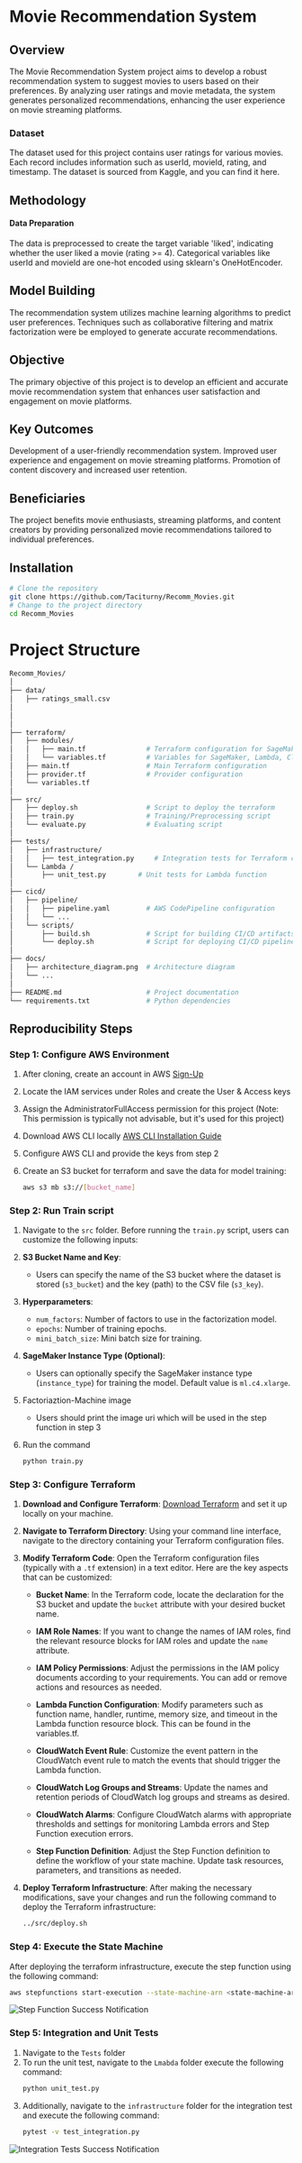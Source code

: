 # Movie Recommendation System

## Overview
The Movie Recommendation System project aims to develop a robust recommendation system to suggest movies to users based on their preferences. By analyzing user ratings and movie metadata, the system generates personalized recommendations, enhancing the user experience on movie streaming platforms.

### Dataset
The dataset used for this project contains user ratings for various movies. Each record includes information such as userId, movieId, rating, and timestamp. The dataset is sourced from Kaggle, and you can find it here.

## Methodology
#### Data Preparation
The data is preprocessed to create the target variable 'liked', indicating whether the user liked a movie (rating >= 4).
Categorical variables like userId and movieId are one-hot encoded using sklearn's OneHotEncoder.

## Model Building
The recommendation system utilizes machine learning algorithms to predict user preferences.
Techniques such as collaborative filtering and matrix factorization were be employed to generate accurate recommendations.

## Objective
The primary objective of this project is to develop an efficient and accurate movie recommendation system that enhances user satisfaction and engagement on movie platforms.

## Key Outcomes
Development of a user-friendly recommendation system.
Improved user experience and engagement on movie streaming platforms.
Promotion of content discovery and increased user retention.

## Beneficiaries
The project benefits movie enthusiasts, streaming platforms, and content creators by providing personalized movie recommendations tailored to individual preferences.


## Installation

```bash
# Clone the repository
git clone https://github.com/Taciturny/Recomm_Movies.git
# Change to the project directory
cd Recomm_Movies
```
# Project Structure
```bash
Recomm_Movies/
│
├── data/
│   ├── ratings_small.csv        
│   
│  
│
├── terraform/
│   ├── modules/
│   │   ├── main.tf               # Terraform configuration for SageMaker, Lambda, Cloudwatch (Monitoring), Stepfunctions
│   │   └── variables.tf          # Variables for SageMaker, Lambda, Cloudwatch (Monitoring), Stepfunctions
│   ├── main.tf                   # Main Terraform configuration
│   ├── provider.tf               # Provider configuration
│   └── variables.tf   
│
├── src/
│   ├── deploy.sh                 # Script to deploy the terraform
│   ├── train.py                  # Training/Preprocessing script
│   └── evaluate.py               # Evaluating script
│
├── tests/
│   ├── infrastructure/
│   │   ├── test_integration.py     # Integration tests for Terraform configurations
│   └── Lambda /
│       ├── unit_test.py        # Unit tests for Lambda function
│
├── cicd/
│   ├── pipeline/
│   │   ├── pipeline.yaml         # AWS CodePipeline configuration
│   │   └── ...
│   └── scripts/
│       ├── build.sh              # Script for building CI/CD artifacts
│       └── deploy.sh             # Script for deploying CI/CD pipeline
│
├── docs/
│   ├── architecture_diagram.png  # Architecture diagram
│   └── ...
│
├── README.md                     # Project documentation
└── requirements.txt              # Python dependencies
```

## Reproducibility Steps

### Step 1: Configure AWS Environment

1. After cloning, create an account in AWS [Sign-Up](https://portal.aws.amazon.com/billing/signup#/start/email)
2. Locate the IAM services under Roles and create the User & Access keys
3. Assign the AdministratorFullAccess permission for this project (Note: This permission is typically not advisable, but it's used for this project)
4. Download AWS CLI locally [AWS CLI Installation Guide](https://docs.aws.amazon.com/cli/latest/userguide/getting-started-install.html)
5. Configure AWS CLI and provide the keys from step 2
6. Create an S3 bucket for terraform and save the data for model training:

   ```bash
   aws s3 mb s3://[bucket_name]
   ```

### Step 2: Run Train script
1. Navigate to the `src` folder. Before running the `train.py` script, users can customize the following inputs:

2. **S3 Bucket Name and Key**: 
   - Users can specify the name of the S3 bucket where the dataset is stored (`s3_bucket`) and the key (path) to the CSV file (`s3_key`).

3. **Hyperparameters**:
   - `num_factors`: Number of factors to use in the factorization model.
   - `epochs`: Number of training epochs.
   - `mini_batch_size`: Mini batch size for training.

4. **SageMaker Instance Type (Optional)**:
   - Users can optionally specify the SageMaker instance type (`instance_type`) for training the model. Default value is `ml.c4.xlarge`.

5. Factoriaztion-Machine image
   * Users should print the image uri which will be used in the step function in step 3

6. Run the command
    ```bash
    python train.py
    ```

### Step 3: Configure Terraform

1. **Download and Configure Terraform**: [Download Terraform](https://www.terraform.io/downloads) and set it up locally on your machine.

2. **Navigate to Terraform Directory**: Using your command line interface, navigate to the directory containing your Terraform configuration files.

3. **Modify Terraform Code**: Open the Terraform configuration files (typically with a `.tf` extension) in a text editor. Here are the key aspects that can be customized:

    * **Bucket Name**: In the Terraform code, locate the declaration for the S3 bucket and update the `bucket` attribute with your desired bucket name.

    * **IAM Role Names**: If you want to change the names of IAM roles, find the relevant resource blocks for IAM roles and update the `name` attribute.

    * **IAM Policy Permissions**: Adjust the permissions in the IAM policy documents according to your requirements. You can add or remove actions and resources as needed.

    * **Lambda Function Configuration**: Modify parameters such as function name, handler, runtime, memory size, and timeout in the Lambda function resource block. This can be found in the variables.tf.

    * **CloudWatch Event Rule**: Customize the event pattern in the CloudWatch event rule to match the events that should trigger the Lambda function.

    * **CloudWatch Log Groups and Streams**: Update the names and retention periods of CloudWatch log groups and streams as desired.

    * **CloudWatch Alarms**: Configure CloudWatch alarms with appropriate thresholds and settings for monitoring Lambda errors and Step Function execution errors.

    * **Step Function Definition**: Adjust the Step Function definition to define the workflow of your state machine. Update task resources, parameters, and transitions as needed.

4. **Deploy Terraform Infrastructure**: After making the necessary modifications, save your changes and run the following command to deploy the Terraform infrastructure:
    ```bash
    ../src/deploy.sh
    ```
### Step 4: Execute the State Machine
After deploying the terraform infrastructure, execute the step function using the following command:

```bash
aws stepfunctions start-execution --state-machine-arn <state-machine-arn>
```

![Step Function Success Notification](docs/step_function_success.png)


### Step 5: Integration and Unit Tests
1. Navigate to the `Tests` folder
2. To run the unit test, navigate to the `Lmabda` folder execute the following command:
    ```bash
    python unit_test.py
    ```
3. Additionally, navigate to the `infrastructure` folder for the integration test and execute the following command:
    ```bash
    pytest -v test_integration.py
    ```
![Integration Tests Success Notification](docs/integration_tests_success.png)
